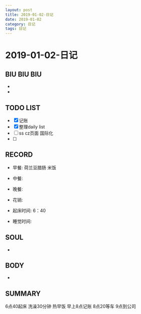 ```yaml
---
layout: post
title: 2019-01-02-日记
date: 2019-01-02
category: 日记
tags: 日记
---
```

# 2019-01-02-日记
## BIU BIU BIU
- 
- 
 
## TODO LIST
- [x] 记账
- [x] 整理daily list
- [ ] ss cz页面 国际化
- [ ] 
 
## RECORD
- 早餐:  荷兰豆腊肠 米饭
- 中餐:  
- 晚餐:  
 
- 花销:  
 
- 起床时间:  6：40
- 睡觉时间:  
 
## SOUL
- 
 
## BODY
- 
 
## SUMMARY
6点40起床
洗澡30分钟
热早饭
早上8点记账
8点20等车
9点到公司

 
